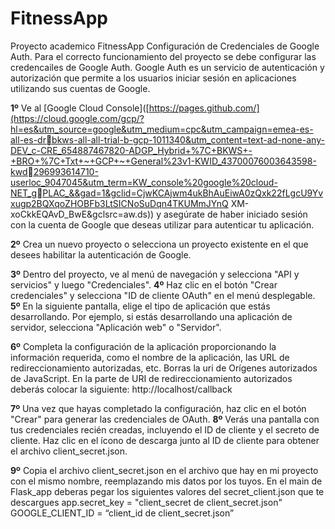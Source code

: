 # FitnessApp
Proyecto academico FitnessApp
Configuración de Credenciales de Google Auth.
Para el correcto funcionamiento del proyecto se debe configurar las credencailes de Google Auth. Google Auth es un servicio de autenticación y autorización que permite a los usuarios iniciar sesión en aplicaciones utilizando sus cuentas de Google.

**1º** Ve al [Google Cloud Console]([https://pages.github.com/](https://cloud.google.com/gcp/?hl=es&utm_source=google&utm_medium=cpc&utm_campaign=emea-es-all-es-drbkws-all-all-trial-b-gcp-1011340&utm_content=text-ad-none-any-DEV_c-CRE_654887467820-ADGP_Hybrid+%7C+BKWS+-+BRO+%7C+Txt+~+GCP+~+General%23v1-KWID_43700076003643598-kwd296993614710-userloc_9047045&utm_term=KW_console%20google%20cloud-NET_gPLAC_&&gad=1&gclid=CjwKCAjwm4ukBhAuEiwA0zQxk22fLgcU9Yvxugp2BQXqoZHOBFb3LtSICNoSuDqn4TKUMmJYnQ
XM-xoCkkEQAvD_BwE&gclsrc=aw.ds)) y asegúrate de haber iniciado sesión con la cuenta de 
Google que deseas utilizar para autenticar tu aplicación.



**2º** Crea un nuevo proyecto o selecciona un proyecto existente en el que desees 
habilitar la autenticación de Google.

**3º** Dentro del proyecto, ve al menú de navegación y selecciona "API y servicios" y 
luego "Credenciales".
**4º** Haz clic en el botón "Crear credenciales" y selecciona "ID de cliente OAuth" en el 
menú desplegable.
**5º** En la siguiente pantalla, elige el tipo de aplicación que estás desarrollando. Por 
ejemplo, si estás desarrollando una aplicación de servidor, selecciona "Aplicación 
web" o "Servidor".

**6º** Completa la configuración de la aplicación proporcionando la información 
requerida, como el nombre de la aplicación, las URL de redireccionamiento 
autorizadas, etc.
Borras la uri de Orígenes autorizados de JavaScript.
En la parte de URI de redireccionamiento autorizados deberás colocar la siguiente:
http://localhost/callback

**7º** Una vez que hayas completado la configuración, haz clic en el botón "Crear" para 
generar las credenciales de OAuth.
**8º** Verás una pantalla con tus credenciales recién creadas, incluyendo el ID de cliente 
y el secreto de cliente. Haz clic en el ícono de descarga junto al ID de cliente para 
obtener el archivo client_secret.json.

**9º** Copia el archivo client_secret.json en el archivo que hay en mi proyecto con el 
mismo nombre, reemplazando mis datos por los tuyos.
En el main de Flask_app deberas pegar los siguientes valores del secret_client.json 
que te descargues
app.secret_key = "client_secret de client_secret.json"
GOOGLE_CLIENT_ID = “client_id de client_secret.json”
